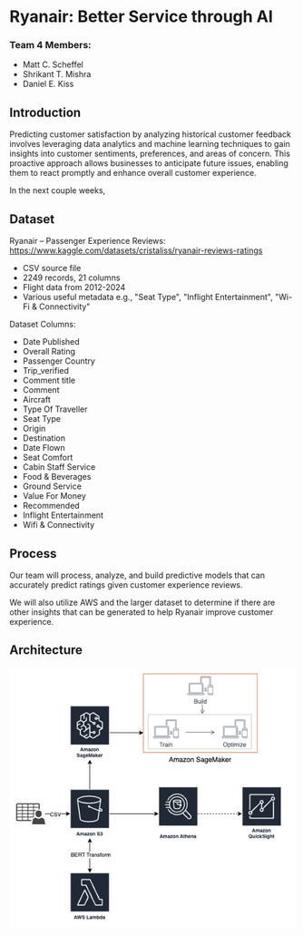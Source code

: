 # Ryanair: Better Service through AI​

### Team 4 Members:
* Matt C. Scheffel
* Shrikant T. Mishra
* Daniel E. Kiss

## Introduction
Predicting customer satisfaction by analyzing historical customer feedback involves leveraging data analytics and machine learning techniques to gain insights into customer sentiments, preferences, and areas of concern. This proactive approach allows businesses to anticipate future issues, enabling them to react promptly and enhance overall customer experience.​

In the next couple weeks, 

## Dataset
Ryanair – Passenger Experience Reviews​: https://www.kaggle.com/datasets/cristaliss/ryanair-reviews-ratings

* CSV source file​
* 2249 records, 21 columns​
* Flight data from 2012-2024​
* Various useful metadata e.g., "Seat Type", "Inflight Entertainment", "Wi-Fi & Connectivity"​

Dataset Columns:  
* Date Published
* Overall Rating
* Passenger Country
* Trip_verified
* Comment title
* Comment
* Aircraft
* Type Of Traveller
* Seat Type
* Origin
* Destination
* Date Flown
* Seat Comfort
* Cabin Staff Service
* Food & Beverages
* Ground Service
* Value For Money
* Recommended
* Inflight Entertainment
* Wifi & Connectivity

## Process
Our team will process, analyze, and build predictive models that can accurately predict ratings given customer experience reviews.​

We will also utilize AWS and the larger dataset to determine if there are other insights that can be generated to help Ryanair improve customer experience.​

## Architecture
![screenshot](img/architecture.png)
